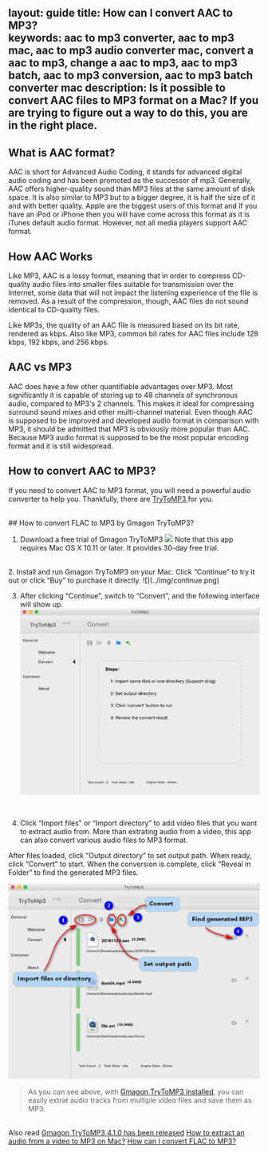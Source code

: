 layout: guide
title: How can I convert AAC to MP3?    
keywords: aac to mp3 converter, aac to mp3 mac, aac to mp3 audio converter mac, convert a aac to mp3, change a aac to mp3, aac to mp3 batch, aac to mp3 conversion, aac to mp3 batch converter mac
description: Is it possible to convert AAC files to MP3 format on a Mac? If you are trying to figure out a way to do this, you are in the right place.   
---


##  What is AAC format?
AAC is short for Advanced Audio Coding, it stands for advanced digital audio coding and has been promoted as the successor of mp3. Generally, AAC offers higher-quality sound than MP3 files at the same amount of disk space. It is also similar to MP3 but to a bigger degree, it is half the size of it and with better quality. Apple are the biggest users of this format and if you have an iPod or iPhone then you will have come across this format as it is iTunes default audio format. However, not all media players support AAC format. 

## How AAC Works
Like MP3, AAC is a lossy format, meaning that in order to compress CD-quality audio files into smaller files suitable for transmission over the Internet, some data that will not impact the listening experience of the file is removed. As a result of the compression, though, AAC files do not sound identical to CD-quality files.

Like MP3s, the quality of an AAC file is measured based on its bit rate, rendered as kbps. Also like MP3, common bit rates for AAC files include 128 kbps, 192 kbps, and 256 kbps. 

## AAC vs MP3
AAC does have a few other quantifiable advantages over MP3. Most significantly it is capable of storing up to 48 channels of synchronous audio, compared to MP3's 2 channels. This makes it ideal for compressing surround sound mixes and other multi-channel material. Even though AAC is supposed to be improved and developed audio format in comparison with MP3, it should be admitted that MP3 is obviously more popular than AAC. Because MP3 audio format is supposed to be the most popular encoding format and it is still widespread.  

## How to convert AAC to MP3?
If you need to convert AAC to MP3 format, you will need a powerful audio converter to help you. Thankfully, there are <a href="https://gmagon.com/products/store/trytomp3/" target="_blank"> TryToMP3 </a> for you.  


<br>
## How to convert FLAC to MP3 by Gmagon TryToMP3?

1. Download a free trial of Gmagon TryToMP3
<a href="https://gmagon.com/products/store/trytomp3/" target="_blank"> <img src="https://gmagon.com/asset/images/free-download.png"/></a>
Note that this app requires Mac OS X 10.11 or later. It provides 30-day free trial. 
<br>
2. Install and run Gmagon TryToMP3 on your Mac. Click “Continue” to try it out or click “Buy” to purchase it directly. 
![](../img/continue.png)
<br>

3. After clicking “Continue”, switch to “Convert”, and the following interface will show up. 
![](../img/convert.png)
<br>

4. Click “Import files” or “Import directory” to add video files that you want to extract audio from. More than extrating audio from a video, this app can also convert various audio files to MP3 format. 

After files loaded, click “Output directory” to set output path. When ready, click “Convert” to start. When the conversion is complete, click “Reveal in Folder” to find the generated MP3 files. 

![](../img/steps.png) 
<br>


>As you can see above, with <a href="https://gmagon.com/products/store/trytomp3/" target="_blank">Gmagon TryToMP3 installed</a>, you can easily extrat audio tracks from multiple video files and save them as MP3.  

<br>
Also read
<a href="https://gmagon.com/guide/trytomp3/trytomp3ver4.1.0.html " target="_blank" >Gmagon TryToMP3 4.1.0 has been released</a>
<a href="https://gmagon.com/guide/trytomp3/extract-audio-to-mp3-mac.html " target="_blank" >How to extract an audio from a video to MP3 on Mac?</a>
<a href="https://gmagon.com/guide/trytomp3/how-can-i-convert-flac-to-mp3.html " target="_blank" >How can I convert FLAC to MP3?</a>
